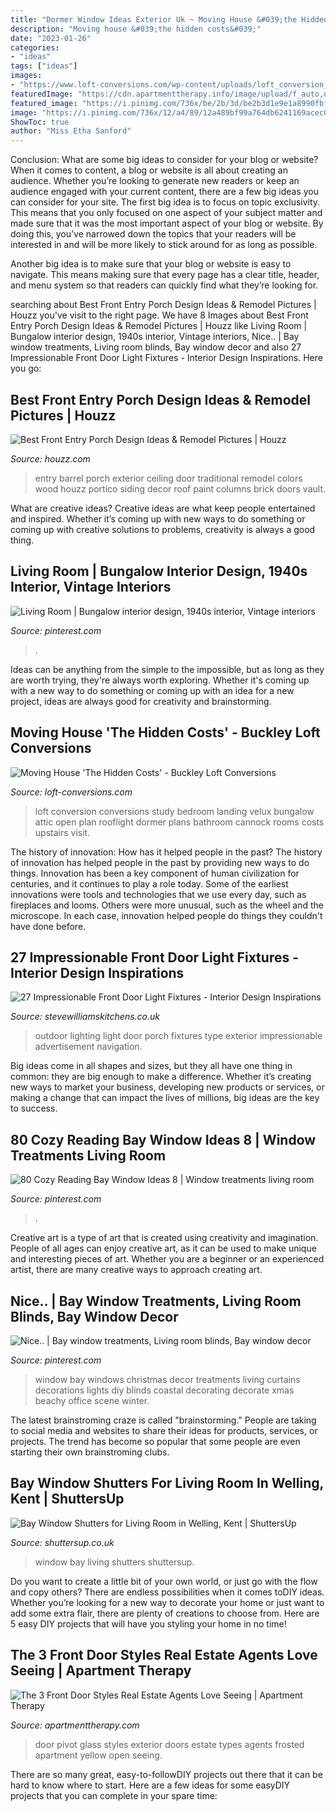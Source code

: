 ```yaml
---
title: "Dormer Window Ideas Exterior Uk ~ Moving House &#039;the Hidden Costs&#039;"
description: "Moving house &#039;the hidden costs&#039;"
date: "2023-01-26"
categories:
- "ideas"
tags: ["ideas"]
images:
- "https://www.loft-conversions.com/wp-content/uploads/loft_conversion_study_2.jpg"
featuredImage: "https://cdn.apartmenttherapy.info/image/upload/f_auto,q_auto:eco,w_730/at/real-estate/shutterstock_1332466445"
featured_image: "https://i.pinimg.com/736x/be/2b/3d/be2b3d1e9e1a8990fbfa453ddf7f918f.jpg"
image: "https://i.pinimg.com/736x/12/a4/89/12a489bf99a764db6241169acec0e22b--bungalow-interiors-country-farmhouse.jpg"
ShowToc: true
author: "Miss Etha Sanford"
---
```



Conclusion: What are some big ideas to consider for your blog or website?
When it comes to content, a blog or website is all about creating an audience. Whether you’re looking to generate new readers or keep an audience engaged with your current content, there are a few big ideas you can consider for your site. 
The first big idea is to focus on topic exclusivity. This means that you only focused on one aspect of your subject matter and made sure that it was the most important aspect of your blog or website. By doing this, you’ve narrowed down the topics that your readers will be interested in and will be more likely to stick around for as long as possible. 

Another big idea is to make sure that your blog or website is easy to navigate. This means making sure that every page has a clear title, header, and menu system so that readers can quickly find what they’re looking for.

	

		
searching about Best Front Entry Porch Design Ideas &amp; Remodel Pictures | Houzz you've visit to the right page. We have 8 Images about Best Front Entry Porch Design Ideas &amp; Remodel Pictures | Houzz like Living Room | Bungalow interior design, 1940s interior, Vintage interiors, Nice.. | Bay window treatments, Living room blinds, Bay window decor and also 27 Impressionable Front Door Light Fixtures - Interior Design Inspirations. Here you go:
		
    
## Best Front Entry Porch Design Ideas &amp; Remodel Pictures | Houzz

<img loading=lazy src="https://st.hzcdn.com/fimgs/a331848e0f7cb3fa_5777-w500-h666-b0-p0--traditional-entry.jpg" onerror="this.onerror=null;this.src='https://tse3.mm.bing.net/th?id=OIP.C23k33sNhVJHXsMJZ_YgwwHaJ3&amp;pid=15.1';" alt="Best Front Entry Porch Design Ideas &amp; Remodel Pictures | Houzz">

_Source: houzz.com_

>entry barrel porch exterior ceiling door traditional remodel colors wood houzz portico siding decor roof paint columns brick doors vault. 

	

What are creative ideas?
Creative ideas are what keep people entertained and inspired. Whether it’s coming up with new ways to do something or coming up with creative solutions to problems, creativity is always a good thing.

    
## Living Room | Bungalow Interior Design, 1940s Interior, Vintage Interiors

<img loading=lazy src="https://i.pinimg.com/736x/12/a4/89/12a489bf99a764db6241169acec0e22b--bungalow-interiors-country-farmhouse.jpg" onerror="this.onerror=null;this.src='https://tse1.mm.bing.net/th?id=OIP.wIRn0oT3DGBBS8ZmkOVa_QHaFx&amp;pid=15.1';" alt="Living Room | Bungalow interior design, 1940s interior, Vintage interiors">

_Source: pinterest.com_

>. 

	

Ideas can be anything from the simple to the impossible, but as long as they are worth trying, they're always worth exploring. Whether it's coming up with a new way to do something or coming up with an idea for a new project, ideas are always good for creativity and brainstorming.

    
## Moving House &#039;The Hidden Costs&#039; - Buckley Loft Conversions

<img loading=lazy src="https://www.loft-conversions.com/wp-content/uploads/loft_conversion_study_2.jpg" onerror="this.onerror=null;this.src='https://tse1.mm.bing.net/th?id=OIP.ZUM5MGDJyJp6YUpv4JPEPwHaEN&amp;pid=15.1';" alt="Moving House &#039;The Hidden Costs&#039; - Buckley Loft Conversions">

_Source: loft-conversions.com_

>loft conversion conversions study bedroom landing velux bungalow attic open plan rooflight dormer plans bathroom cannock rooms costs upstairs visit. 

	

The history of innovation: How has it helped people in the past?
The history of innovation has helped people in the past by providing new ways to do things. Innovation has been a key component of human civilization for centuries, and it continues to play a role today. Some of the earliest innovations were tools and technologies that we use every day, such as fireplaces and looms. Others were more unusual, such as the wheel and the microscope. In each case, innovation helped people do things they couldn't have done before.

    
## 27 Impressionable Front Door Light Fixtures - Interior Design Inspirations

<img loading=lazy src="http://www.stevewilliamskitchens.co.uk/wp-content/uploads/2016/07/20-contemporary-outdoor-lighting.jpg" onerror="this.onerror=null;this.src='https://tse1.mm.bing.net/th?id=OIP.K_sR_x59Iu6dgNy3K2qBUAHaD2&amp;pid=15.1';" alt="27 Impressionable Front Door Light Fixtures - Interior Design Inspirations">

_Source: stevewilliamskitchens.co.uk_

>outdoor lighting light door porch fixtures type exterior impressionable advertisement navigation. 

	

Big ideas come in all shapes and sizes, but they all have one thing in common: they are big enough to make a difference. Whether it’s creating new ways to market your business, developing new products or services, or making a change that can impact the lives of millions, big ideas are the key to success.

    
## 80 Cozy Reading Bay Window Ideas 8 | Window Treatments Living Room

<img loading=lazy src="https://i.pinimg.com/736x/be/2b/3d/be2b3d1e9e1a8990fbfa453ddf7f918f.jpg" onerror="this.onerror=null;this.src='https://tse4.mm.bing.net/th?id=OIP.RsmDW35jSks5kFh8P7LfoAHaJ3&amp;pid=15.1';" alt="80 Cozy Reading Bay Window Ideas 8 | Window treatments living room">

_Source: pinterest.com_

>. 

	

Creative art is a type of art that is created using creativity and imagination. People of all ages can enjoy creative art, as it can be used to make unique and interesting pieces of art. Whether you are a beginner or an experienced artist, there are many creative ways to approach creating art.

    
## Nice.. | Bay Window Treatments, Living Room Blinds, Bay Window Decor

<img loading=lazy src="https://i.pinimg.com/736x/de/e3/d2/dee3d238e8ca698ecfb157098c2a85ab--cottage-christmas-christmas-time.jpg" onerror="this.onerror=null;this.src='https://tse1.mm.bing.net/th?id=OIP.8TOSQ3HLcMJRHhSiy0d2bwHaHa&amp;pid=15.1';" alt="Nice.. | Bay window treatments, Living room blinds, Bay window decor">

_Source: pinterest.com_

>window bay windows christmas decor treatments living curtains decorations lights diy blinds coastal decorating decorate xmas beachy office scene winter. 

	

The latest brainstroming craze is called "brainstorming." People are taking to social media and websites to share their ideas for products, services, or projects. The trend has become so popular that some people are even starting their own brainstroming clubs.

    
## Bay Window Shutters For Living Room In Welling, Kent | ShuttersUp

<img loading=lazy src="https://www.shuttersup.co.uk/wp-content/uploads/2017/06/baywindowshutterswellingkent.jpg" onerror="this.onerror=null;this.src='https://tse4.mm.bing.net/th?id=OIP.zyiTEZKFXm4sM8SPXzvewAHaJ4&amp;pid=15.1';" alt="Bay Window Shutters for Living Room in Welling, Kent | ShuttersUp">

_Source: shuttersup.co.uk_

>window bay living shutters shuttersup. 

	

Do you want to create a little bit of your own world, or just go with the flow and copy others? There are endless possibilities when it comes toDIY ideas. Whether you’re looking for a new way to decorate your home or just want to add some extra flair, there are plenty of creations to choose from. Here are 5 easy DIY projects that will have you styling your home in no time!

    
## The 3 Front Door Styles Real Estate Agents Love Seeing | Apartment Therapy

<img loading=lazy src="https://cdn.apartmenttherapy.info/image/upload/f_auto,q_auto:eco,w_730/at/real-estate/shutterstock_1332466445" onerror="this.onerror=null;this.src='https://tse1.mm.bing.net/th?id=OIP.Pwil5uRiHp047BOhQ17wPAHaKX&amp;pid=15.1';" alt="The 3 Front Door Styles Real Estate Agents Love Seeing | Apartment Therapy">

_Source: apartmenttherapy.com_

>door pivot glass styles exterior doors estate types agents frosted apartment yellow open seeing. 

	

There are so many great, easy-to-followDIY projects out there that it can be hard to know where to start. Here are a few ideas for some easyDIY projects that you can complete in your spare time: 

